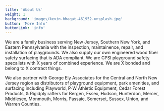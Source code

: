 ```yaml
---
title: 'About Us'
weight: 1
background: 'images/kevin-bhagat-461952-unsplash.jpg'
button: 'More Info'
buttonLink: 'info'
---
```


We are a family business serving New Jersey, Southern New York, and
Eastern Pennsylvania with the inspection, maintainence, repair, and installation
of playgrounds. We also supply our own engineered wood fiber safety surfacing that is ADA compliant.
We are CPSI playground safety specalists with X years of combined experience.
We are X bonded and belong to X contract things.

We also partner with George Ely Associates for the Central and
North New Jersey region as distributors of playground equipment, park
amenities, and surfacing including Playworld, P-W Athletic Equipment,
Cedar Forest Products, & Rigidply rafters for  Bergen, Essex, Hudson,
Hunterdon, Mercer, Middlesex, Monmouth, Morris, Passaic, Somerset, Sussex,
Union, and Warren Counties.
